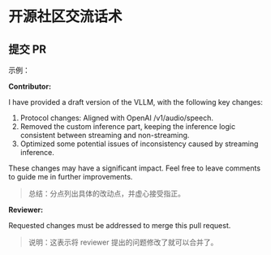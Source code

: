 # 开源社区交流话术

## 提交 PR

示例：

**Contributor:**

I have provided a draft version of the VLLM, with the following key changes:

1. Protocol changes: Aligned with OpenAI /v1/audio/speech.
2. Removed the custom inference part, keeping the inference logic consistent between streaming and non-streaming.
3. Optimized some potential issues of inconsistency caused by streaming inference.

These changes may have a significant impact. Feel free to leave comments to guide me in further improvements.

> 总结：分点列出具体的改动点，并虚心接受指正。

**Reviewer:**

Requested changes must be addressed to merge this pull request.

> 说明：这表示将 reviewer 提出的问题修改了就可以合并了。
